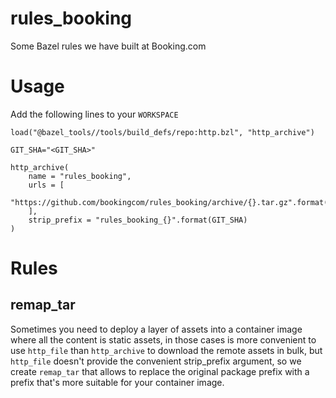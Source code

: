 # rules_booking
Some Bazel rules we have built at Booking.com

# Usage

Add the following lines to your `WORKSPACE`

```language:python
load("@bazel_tools//tools/build_defs/repo:http.bzl", "http_archive")

GIT_SHA="<GIT_SHA>"

http_archive(
    name = "rules_booking",
    urls = [
        "https://github.com/bookingcom/rules_booking/archive/{}.tar.gz".format(GIT_SHA)
    ],
    strip_prefix = "rules_booking_{}".format(GIT_SHA)
)
```

# Rules

## remap_tar

Sometimes you need to deploy a layer of assets into a container image where
all the content is static assets, in those cases is more convenient to use
`http_file` than `http_archive` to download the remote assets in bulk, but
`http_file` doesn't provide the convenient strip_prefix argument, so we
create `remap_tar` that allows to replace the original package prefix with
a prefix that's more suitable for your container image.

